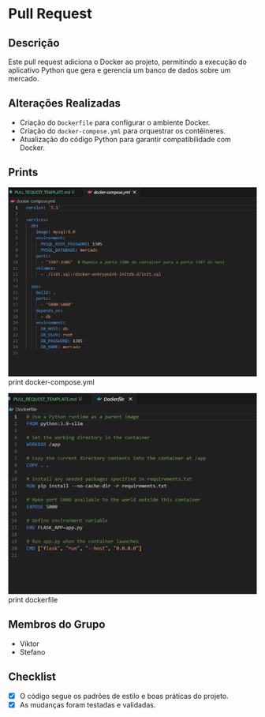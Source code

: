 # Pull Request

## Descrição

Este pull request adiciona o Docker ao projeto, permitindo a execução do aplicativo Python que gera e gerencia um banco de dados sobre um mercado.

## Alterações Realizadas

- Criação do `Dockerfile` para configurar o ambiente Docker.
- Criação do `docker-compose.yml` para orquestrar os contêineres.
- Atualização do código Python para garantir compatibilidade com Docker.

## Prints
![alt text](image.png)
print docker-compose.yml

![alt text](image-1.png)
print dockerfile

## Membros do Grupo

- Viktor
- Stefano

## Checklist

- [X] O código segue os padrões de estilo e boas práticas do projeto.
- [X] As mudanças foram testadas e validadas.